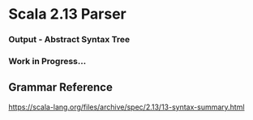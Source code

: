 # Scala 2.13 Parser
### Output - Abstract Syntax Tree
### Work in Progress...

## Grammar Reference
https://scala-lang.org/files/archive/spec/2.13/13-syntax-summary.html
